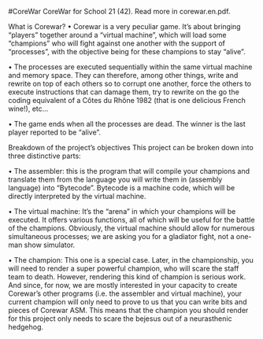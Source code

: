 #CoreWar
CoreWar for School 21 (42). Read more in corewar.en.pdf.

What is Corewar?
• Corewar is a very peculiar game. It’s about bringing “players” together around a “virtual machine”, which will load some “champions” who will fight against one another with the support of “processes”, with the objective being for these champions to stay “alive”.

• The processes are executed sequentially within the same virtual machine and memory space. They can therefore, among other things, write and rewrite on top of each others so to corrupt one another, force the others to execute instructions that can damage them, try to rewrite on the go the coding equivalent of a Côtes du Rhône 1982 (that is one delicious French wine!), etc...

• The game ends when all the processes are dead. The winner is the last player reported to be “alive”.

Breakdown of the project’s objectives
This project can be broken down into three distinctive parts:

• The assembler: this is the program that will compile your champions and translate them from the language you will write them in (assembly language) into “Bytecode”. Bytecode is a machine code, which will be directly interpreted by the virtual machine.

• The virtual machine: It’s the “arena” in which your champions will be executed. It offers various functions, all of which will be useful for the battle of the champions. Obviously, the virtual machine should allow for numerous simultaneous processes; we are asking you for a gladiator fight, not a one-man show simulator.

• The champion: This one is a special case. Later, in the championship, you will need to render a super powerful champion, who will scare the staff team to death. However, rendering this kind of champion is serious work. And since, for now, we are mostly interested in your capacity to create Corewar’s other programs (i.e. the assembler and virtual machine), your current champion will only need to prove to us that you can write bits and pieces of Corewar ASM. This means that the champion you should render for this project only needs to scare the bejesus out of a neurasthenic hedgehog.
